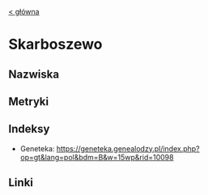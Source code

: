 [< główna](../README.md)
# Skarboszewo
## Nazwiska

## Metryki

## Indeksy
+ Geneteka: https://geneteka.genealodzy.pl/index.php?op=gt&lang=pol&bdm=B&w=15wp&rid=10098

## Linki